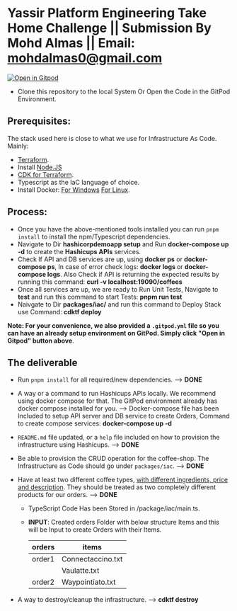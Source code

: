 # Yassir Platform Engineering Take Home Challenge || Submission By Mohd Almas || Email: mohdalmas0@gmail.com 

[![Open in Gitpod](https://gitpod.io/button/open-in-gitpod.svg)](https://gitpod.io/#https://github.com/mohdalmas/terraform-hashicups)

- Clone this repository to the local System Or Open the Code in the GitPod Environment.

## Prerequisites:
The stack used here is close to what we use for Infrastructure As Code. Mainly:

- [Terraform](https://developer.hashicorp.com/terraform/tutorials/aws-get-started/install-cli).
- Install [Node.JS](https://nodejs.org/en/download)
- [CDK for Terraform](https://developer.hashicorp.com/terraform/tutorials/cdktf/cdktf-install).
- Typescript as the IaC language of choice.
- Install Docker: [For Windows](https://desktop.docker.com/win/main/amd64/Docker%20Desktop%20Installer.exe?utm_source=docker&utm_medium=webreferral&utm_campaign=dd-smartbutton&utm_location=module&_gl=1*19e07f8*_ga*MjE0MzkxMDk3My4xNjg3NTQ0Mzc0*_ga_XJWPQMJYHQ*MTcxNDkwMTcwOS4xNy4xLjE3MTQ5MDE3MTEuNTguMC4w) [For Linux](https://docs.docker.com/desktop/linux/install/?_gl=1*10wqm7z*_ga*MjE0MzkxMDk3My4xNjg3NTQ0Mzc0*_ga_XJWPQMJYHQ*MTcxNDkwMTcwOS4xNy4xLjE3MTQ5MDE3NzEuNjAuMC4w).

## Process:
- Once you have the above-mentioned tools installed you can run `pnpm install` to install the npm/Typescript dependencies.
- Navigate to Dir **hashicorpdemoapp setup** and Run **docker-compose up -d** to create the **Hashicups APIs** services.
- Check If API and DB services are up, using **docker ps** or **docker-compose ps**, In case of error check logs: **docker logs <containerID>** or **docker-compose logs**. Also Check if API is returning the expected results by running this command: **curl -v localhost:19090/coffees**
- Once all services are up, we are ready to Run Unit Tests, Navigate to __test__ and run this command to start Tests: **pnpm run test**
- Naivgate to Dir **packages/iac/** and run this command to Deploy Stack use Command: **cdktf deploy**


**Note: For your convenience, we also provided a `.gitpod.yml` file so you can have an already setup environment on GitPod. Simply click "Open in Gitpod" button above**.


## The deliverable
- Run `pnpm install` for all required/new dependencies.  --> **DONE**
- A way or a command to run Hashicups APIs locally. We recommend using docker compose for that. The GitPod environment already has docker compose installed for you. --> Docker-compose file has been Included to setup API server and DB service to create Orders, Command to create compose services: **docker-compose up -d**

- `README.md` file updated, or a `help` file included on how to provision the infrastructure using Hashicups. --> **DONE**
  
- Be able to provision the CRUD operation for the coffee-shop. The Infrastructure as Code should go under `packages/iac`. --> **DONE**

- Have at least two different coffee types, [with different ingredients, price and description](https://registry.terraform.io/providers/hashicorp/hashicups/latest/docs/data-sources/coffee). They should be treated as two completely different products for our orders. 
--> **DONE**
  - TypeScript Code Has been Stored in /package/iac/main.ts.
  - **INPUT**: Created orders Folder with below structure Items and this will be Input to create Orders with their Items.

    | orders   | items             |
    |----------|-------------------|
    | order1   | Connectaccino.txt |
    |          | Vaulatte.txt      |
    | order2   | Waypointiato.txt  |

- A way to destroy/cleanup the infrastructure. --> **cdktf destroy**



